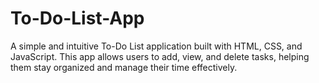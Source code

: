 # To-Do-List-App
A simple and intuitive To-Do List application built with HTML, CSS, and JavaScript. This app allows users to add, view, and delete tasks, helping them stay organized and manage their time effectively.
